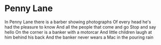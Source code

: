 # Penny Lane
In Penny Lane there is a barber showing photographs
Of every head he's had the pleasure to know
And all the people that come and go
Stop and say hello
On the corner is a banker with a motorcar
And little children laugh at him behind his back
And the banker never wears a Mac in the pouring rain
